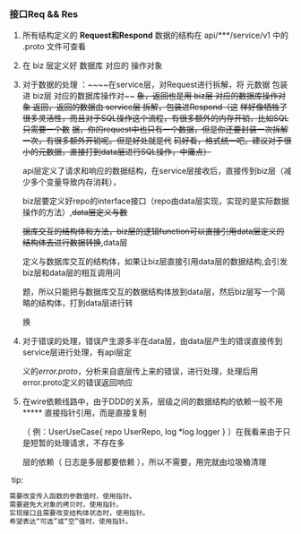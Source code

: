 ### 接口Req && Res

1. 所有结构定义的 **Request和Respond** 数据的结构在 api/***/service/v1 中的 .proto 文件可查看

2. 在 biz 层定义好 数据库 对应的 操作对象 

3. 对于数据的处理 ：~~~~在service层，对Request进行拆解，将 元数据 包装进 biz层 对应的数据库操作对~~
     ~~象，返回也是用 biz层 对应的数据库操作对象 返回，返回的数据由 service层 拆解，包装进Respond（这~~
       ~~样好像牺牲了很多灵活性，而且对于SQL操作这个流程，有很多额外的内存开销，比如SQL只需要一个数~~
       ~~据，你的request中也只有一个数据，但是你还要封装一次拆解一次，有很多额外开销呢。但是好处就是代~~
       ~~码好看，格式统一吧。建议对于很小的元数据，直接打到data层进行SQL操作，中庸点）~~

     api层定义了请求和响应的数据结构，在service层接收后，直接传到biz层（减少多个变量导致内存消耗），

     biz层要定义好repo的interface接口（repo由data层实现，实现的是实际数据操作的方法）,~~data层定义与数~~

     ~~据库交互的结构体和方法，biz层的逻辑function可以直接引用data层定义的结构体去进行数据转换~~,data层

     定义与数据库交互的结构体，如果让biz层直接引用data层的数据结构,会引发biz层和data层的相互调用问

     题，所以只能把与数据库交互的数据结构体放到data层，然后biz层写一个简略的结构体，打到data层进行转

     换

     

4. 对于错误的处理，错误产生源多半在data层，由data层产生的错误直接传到service层进行处理，有api层定

     义的*error.proto*，分析来自底层传上来的错误，进行处理，处理后用error.proto定义的错误返回响应

5. 在wire依赖线路中，由于DDD的关系，层级之间的数据结构的依赖一般不用 ***** 直接指针引用，而是直接复制

     （ 例：UserUseCase{ repo UserRepo, log *log.logger } ）在我看来由于只是短暂的处理请求，不存在多

     层的依赖（ 日志是多层都要依赖 ），所以不需要，用完就由垃圾桶清理

​		tip:

```sh
需要改变传入函数的参数值时，使用指针。
需要避免大对象的拷贝时，使用指针。
实现接口且需要改变结构体状态时，使用指针。
希望表达“可选”或“空”值时，使用指针。
```

